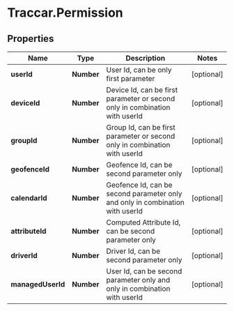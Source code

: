 # Traccar.Permission

## Properties
Name | Type | Description | Notes
------------ | ------------- | ------------- | -------------
**userId** | **Number** | User Id, can be only first parameter | [optional] 
**deviceId** | **Number** | Device Id, can be first parameter or second only in combination with userId | [optional] 
**groupId** | **Number** | Group Id, can be first parameter or second only in combination with userId | [optional] 
**geofenceId** | **Number** | Geofence Id, can be second parameter only | [optional] 
**calendarId** | **Number** | Geofence Id, can be second parameter only and only in combination with userId | [optional] 
**attributeId** | **Number** | Computed Attribute Id, can be second parameter only | [optional] 
**driverId** | **Number** | Driver Id, can be second parameter only | [optional] 
**managedUserId** | **Number** | User Id, can be second parameter only and only in combination with userId | [optional] 


